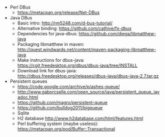 - Perl DBus
    - https://metacpan.org/release/Net-DBus
- Java DBus
    - Basic intro: http://rm5248.com/d-bus-tutorial/
    - Alternative binding: https://github.com/cathive/fx-dbus
    - Dependencies for java-dbus: https://github.com/diega/libmatthew-java
    - Packaging libmatthew in maven: http://quest.windwards.net/content/maven-packaging-libmatthew-java
    - Make instructions for dbus-java: https://cgit.freedesktop.org/dbus/dbus-java/tree/INSTALL
    - Download link for dbus-java: http://dbus.freedesktop.org/releases/dbus-java/dbus-java-2.7.tar.gz
- Persistent queues
    - https://code.google.com/archive/p/ashes-queue/
    - http://www.gaborcselle.com/open_source/java/persistent_queue_javadoc.html
    - https://github.com/magro/persistent-queue
    - https://github.com/bulldog2011/bigqueue
    - Sqlite
    - H2 database http://www.h2database.com/html/features.html
    - Perl buffering system (maybe useless): https://metacpan.org/pod/Buffer::Transactional
